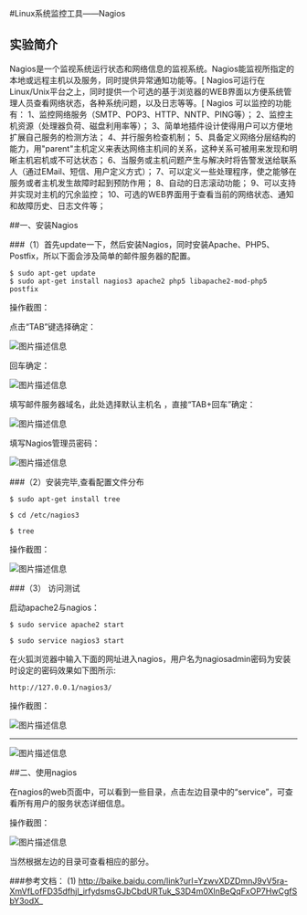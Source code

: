 #Linux系统监控工具——Nagios

## 实验简介

Nagios是一个监视系统运行状态和网络信息的监视系统。Nagios能监视所指定的本地或远程主机以及服务，同时提供异常通知功能等。[
Nagios可运行在Linux/Unix平台之上，同时提供一个可选的基于浏览器的WEB界面以方便系统管理人员查看网络状态，各种系统问题，以及日志等等。[
Nagios 可以监控的功能有：
1、监控网络服务（SMTP、POP3、HTTP、NNTP、PING等）；
2、监控主机资源（处理器负荷、磁盘利用率等）；
3、简单地插件设计使得用户可以方便地扩展自己服务的检测方法；
4、并行服务检查机制；
5、具备定义网络分层结构的能力，用&#34;parent&#34;主机定义来表达网络主机间的关系，这种关系可被用来发现和明晰主机宕机或不可达状态；
6、当服务或主机问题产生与解决时将告警发送给联系人（通过EMail、短信、用户定义方式）；
7、可以定义一些处理程序，使之能够在服务或者主机发生故障时起到预防作用；
8、自动的日志滚动功能；
9、可以支持并实现对主机的冗余监控；
10、可选的WEB界面用于查看当前的网络状态、通知和故障历史、日志文件等；

##一、安装Nagios

###（1）首先update一下，然后安装Nagios，同时安装Apache、PHP5、Postfix，所以下面会涉及简单的邮件服务器的配置。
```
$ sudo apt-get update
$ sudo apt-get install nagios3 apache2 php5 libapache2-mod-php5 postfix
```

操作截图：

点击“TAB”键选择确定：

![图片描述信息](https://dn-anything-about-doc.qbox.me/userid42227labid998time1431307259433?watermark/1/image/aHR0cDovL3N5bC1zdGF0aWMucWluaXVkbi5jb20vaW1nL3dhdGVybWFyay5wbmc=/dissolve/60/gravity/SouthEast/dx/0/dy/10)

回车确定：

![图片描述信息](https://dn-anything-about-doc.qbox.me/userid42227labid998time1431307295708?watermark/1/image/aHR0cDovL3N5bC1zdGF0aWMucWluaXVkbi5jb20vaW1nL3dhdGVybWFyay5wbmc=/dissolve/60/gravity/SouthEast/dx/0/dy/10)

填写邮件服务器域名，此处选择默认主机名
，直接“TAB+回车”确定：

![图片描述信息](https://dn-anything-about-doc.qbox.me/userid42227labid998time1431307392587?watermark/1/image/aHR0cDovL3N5bC1zdGF0aWMucWluaXVkbi5jb20vaW1nL3dhdGVybWFyay5wbmc=/dissolve/60/gravity/SouthEast/dx/0/dy/10)

填写Nagios管理员密码：

![图片描述信息](https://dn-anything-about-doc.qbox.me/userid42227labid998time1431307468079?watermark/1/image/aHR0cDovL3N5bC1zdGF0aWMucWluaXVkbi5jb20vaW1nL3dhdGVybWFyay5wbmc=/dissolve/60/gravity/SouthEast/dx/0/dy/10)


###（2）安装完毕,查看配置文件分布
```
$ sudo apt-get install tree

$ cd /etc/nagios3

$ tree
```

操作截图：

![图片描述信息](https://dn-anything-about-doc.qbox.me/userid42227labid998time1431307626805?watermark/1/image/aHR0cDovL3N5bC1zdGF0aWMucWluaXVkbi5jb20vaW1nL3dhdGVybWFyay5wbmc=/dissolve/60/gravity/SouthEast/dx/0/dy/10)



###（3） 访问测试

启动apache2与nagios：
```
$ sudo service apache2 start

$ sudo service nagios3 start
```

在火狐浏览器中输入下面的网址进入nagios，用户名为nagiosadmin密码为安装时设定的密码效果如下图所示:
```
http://127.0.0.1/nagios3/
```

操作截图：

![图片描述信息](https://dn-anything-about-doc.qbox.me/userid42227labid998time1431308045851?watermark/1/image/aHR0cDovL3N5bC1zdGF0aWMucWluaXVkbi5jb20vaW1nL3dhdGVybWFyay5wbmc=/dissolve/60/gravity/SouthEast/dx/0/dy/10)


----------


![图片描述信息](https://dn-anything-about-doc.qbox.me/userid42227labid998time1431308107770?watermark/1/image/aHR0cDovL3N5bC1zdGF0aWMucWluaXVkbi5jb20vaW1nL3dhdGVybWFyay5wbmc=/dissolve/60/gravity/SouthEast/dx/0/dy/10)


##二、使用nagios

在nagios的web页面中，可以看到一些目录，点击左边目录中的“service”，可查看所有用户的服务状态详细信息。

操作截图：

![图片描述信息](https://dn-anything-about-doc.qbox.me/userid42227labid998time1431310641299?watermark/1/image/aHR0cDovL3N5bC1zdGF0aWMucWluaXVkbi5jb20vaW1nL3dhdGVybWFyay5wbmc=/dissolve/60/gravity/SouthEast/dx/0/dy/10)

当然根据左边的目录可查看相应的部分。



###参考文档：
(1)  http://baike.baidu.com/link?url=YzwvXDZDmnJ9vV5ra-XmVfLofFD35dfhjl_irfydsmsGJbCbdURTuk_S3D4m0XlnBeQqFxOP7HwCgfSbY3odX_



